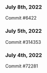 ### July 8th, 2022

Commit #6422

### July 5th, 2022

Commit #314353


### July 4th, 2022

Commit #72281
